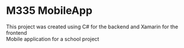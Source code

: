 # M335 MobileApp
This project was created using C# for the backend and Xamarin for the frontend  
Mobile application for a school project
